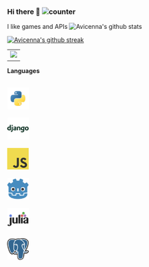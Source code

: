 ### Hi there 👋               ![counter](https://enjle1r4ff7hltp.m.pipedream.net)
I like games and APIs
![Avicenna's github stats](https://github-readme-stats.vercel.app/api?username=avicennajr&count_private=true&show_icons=true&theme=synthwave)

[![Avicenna's github streak](https://github-readme-streak-stats.herokuapp.com/?user=avicennajr&theme=blue-green)](https://github.com/avicennajr/)
<center>
  <table>
  <tr>
      <td><a href="https://github-readme-stats.vercel.app/api/top-langs/?username=avicennajr&layout=compact&langs_count=8&hide=Mako&theme=nightowl&count_private=true&border_radius=15&border_color=#212121">
  <img  src="https://github-readme-stats.vercel.app/api/top-langs/?username=avicennajr&layout=compact&langs_count=8&hide=html&theme=nightowl&border_radius=15&border_color=#212121" />
  
</a>
</td>
  </tr>   
</table>
</center>

**Languages**


<code > <img height = "50" src = "https://raw.githubusercontent.com/github/explore/80688e429a7d4ef2fca1e82350fe8e3517d3494d/topics/python/python.png" > </code >
<code > <img height = "50" src = "https://raw.githubusercontent.com/github/explore/80688e429a7d4ef2fca1e82350fe8e3517d3494d/topics/django/django.png" > </code >
<code > <img height = "50" src = "https://raw.githubusercontent.com/github/explore/80688e429a7d4ef2fca1e82350fe8e3517d3494d/topics/javascript/javascript.png" > </code >
<code > <img height = "50" src = "https://raw.githubusercontent.com/github/explore/80688e429a7d4ef2fca1e82350fe8e3517d3494d/topics/godot/godot.png" > </code >
<code > <img height = "50" src = "https://raw.githubusercontent.com/github/explore/49e13f12be05e7e3f3616bb7a5030d70b259f320/topics/julia/julia.png" > </code >
<code > <img height = "50" src = "https://raw.githubusercontent.com/github/explore/80688e429a7d4ef2fca1e82350fe8e3517d3494d/topics/postgresql/postgresql.png" > </code >
<!--
**avicennajr/avicennajr** is a ✨ _special_ ✨ repository because its `README.md` (this file) appears on your GitHub profile.
Here are some ideas to get you started:
- 🔭 I’m currently working on ...
- 🌱 I’m currently learning ...
- 👯 I’m looking to collaborate on ...
- 🤔 I’m looking for help with ...
- 💬 Ask me about ...
- 📫 How to reach me: ...
- 😄 Pronouns: ...
- ⚡ Fun fact: ...
-->
